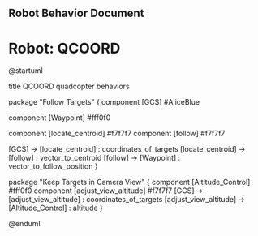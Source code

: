 ## Robot Behavior Document
# Robot: QCOORD


@startuml

title QCOORD quadcopter behaviors

package "Follow Targets" {
component [GCS] #AliceBlue

component [Waypoint] #fff0f0

component [locate_centroid] #f7f7f7
component [follow] #f7f7f7

[GCS] -> [locate_centroid] : coordinates_of_targets
[locate_centroid] -> [follow] : vector_to_centroid
[follow] -> [Waypoint] : vector_to_follow_position
}

package "Keep Targets in Camera View" {
component [Altitude_Control] #fff0f0
component [adjust_view_altitude] #f7f7f7
[GCS] -> [adjust_view_altitude] : coordinates_of_targets
[adjust_view_altitude] -> [Altitude_Control] : altitude
}

@enduml 



 
